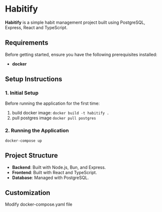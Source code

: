 # Habitify

**Habitify** is a simple habit management project built using PostgreSQL, Express, React and TypeScript.  

## Requirements
Before getting started, ensure you have the following prerequisites installed:

- **docker**

## Setup Instructions

### 1. Initial Setup
Before running the application for the first time:

1. build docker image: ```docker build -t habitify .```
2. pull postgres image ```docker pull postgres```


### 2. Running the Application
```docker-compose up```

## Project Structure
- **Backend**: Built with Node.js, Bun, and Express.
- **Frontend**: Built with React and TypeScript.
- **Database**: Managed with PostgreSQL.

## Customization
Modify docker-compose.yaml file 